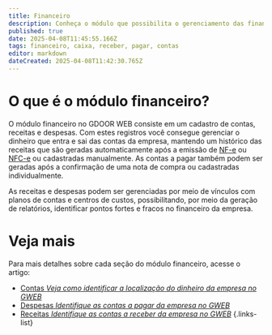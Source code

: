```yaml
---
title: Financeiro
description: Conheça o módulo que possibilita o gerenciamento das finanças da sua empresa no GWEB.
published: true
date: 2025-04-08T11:45:55.166Z
tags: financeiro, caixa, receber, pagar, contas
editor: markdown
dateCreated: 2025-04-08T11:42:30.765Z
---
```


# O que é o módulo financeiro?

O módulo financeiro no GDOOR WEB consiste em um cadastro de contas, receitas e despesas. Com estes registros você consegue gerenciar o dinheiro que entra e sai das contas da empresa, mantendo um histórico das receitas que são geradas automaticamente após a emissão de [NF-e](/tutoriais/como-emitir-uma-nfe) ou [NFC-e](/movimentos/pdv) ou cadastradas manualmente. 
As contas a pagar também podem ser geradas após a confirmação de uma nota de compra ou cadastradas individualmente.

As receitas e despesas podem ser gerenciadas por meio de vínculos com planos de contas e centros de custos, possibilitando, por meio da geração de relatórios, identificar pontos fortes e fracos no financeiro da empresa.

# Veja mais

Para mais detalhes sobre cada seção do módulo financeiro, acesse o artigo:

- [Contas *Veja como identificar a localização do dinheiro da empresa no GWEB*](/financeiro/contas)
- [Despesas *Identifique as contas a pagar da empresa no GWEB*](/financeiro/despesas)
- [Receitas *Identifique as contas a receber da empresa no GWEB*](/financeiro/receitas)
{.links-list}
